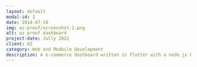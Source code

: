 ```yaml
---
layout: default
modal-id: 1
date: 2014-07-18
img: az-proof/screenshot-2.png
alt: az proof dashboard
project-date: Jully 2022
client: AZ
category: Web and Modbile Development
description: A e-commerce dashboard written in flutter with a node.js backend.
---
```

